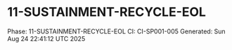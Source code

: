 # 11-SUSTAINMENT-RECYCLE-EOL
Phase: 11-SUSTAINMENT-RECYCLE-EOL
CI: CI-SP001-005
Generated: Sun Aug 24 22:41:12 UTC 2025
